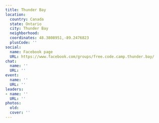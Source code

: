 ```yaml
---
title: Thunder Bay
location:
  country: Canada
  state: Ontario
  city: Thunder Bay
  neighborhood: 
  coordinates: 48.3808951,-89.2476823
  plusCode: ''
social:
  name: Facebook page
  URL: https://www.facebook.com/groups/free.code.camp.thunder.bay/
chat:
  name: ''
  URL: ''
event:
  name: ''
  URL: ''
leaders:
- name: ''
  URL: ''
photos:
  old: 
  cover: ''
---
```

